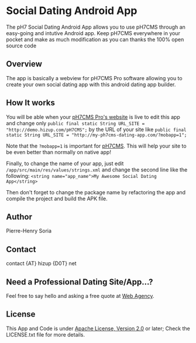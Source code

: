 # Social Dating Android App

The pH7 Social Dating Android App allows you to use pH7CMS through an easy-going and intutive Android app. Keep pH7CMS everywhere in your pocket and make as much modification as you can thanks the 100% open source code

## Overview

The app is basically a webview for pH7CMS Pro software allowing you to create your own social dating app with this android dating app builder.


## How It works

You will be able when your [pH7CMS Pro's website](http://ph7cms.com/pro) is live to edit this app and change only `public final static String URL_SITE = "http://demo.hizup.com/pH7CMS";` by the URL of your site like `public final static String URL_SITE = "http://my-ph7cms-dating-app.com/?mobapp=1";`

Note that the `?mobapp=1` is important for [pH7CMS](https://github.com/pH7Software/pH7-Social-Dating-CMS/blob/master/_protected/framework/Mobile/MobApp.class.php#L20). This will help your site to be even better than normally on native app!

Finally, to change the name of your app, just edit `/app/src/main/res/values/strings.xml` and change the second line like the following: `<string name="app_name">My Awesome Social Dating App</string>`

Then don't forget to change the package name by refactoring the app and compile the project and build the APK file.


## Author

Pierre-Henry Soria


## Contact

contact {AT} hizup {D0T} net


## Need a Professional Dating Site/App...?

Feel free to say hello and asking a free quote at [Web Agency](http://hizup.uk).


## License

This App and Code is under [Apache License, Version 2.0](http://www.apache.org/licenses/LICENSE-2.0.txt) or later; Check the LICENSE.txt file for more details.